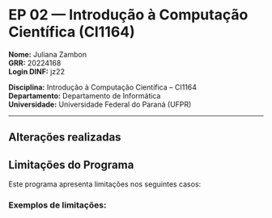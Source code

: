 # EP 02 — Introdução à Computação Científica (CI1164)

**Nome:** Juliana Zambon  
**GRR:** 20224168  
**Login DINF:** jz22

**Disciplina:** Introdução à Computação Científica – CI1164  
**Departamento:** Departamento de Informática  
**Universidade:** Universidade Federal do Paraná (UFPR)

---

## Alterações realizadas


## Limitações do Programa

Este programa apresenta limitações nos seguintes casos:

### Exemplos de limitações:
